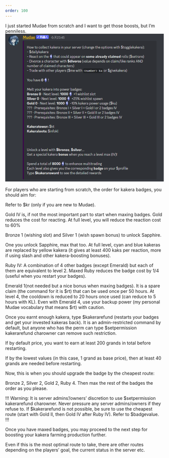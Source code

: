 ```yaml
---
order: 100
---
```


I just started Mudae from scratch and I want to get those boosts, but I’m penniless.
![](/assets/image20.png)

For players who are starting from scratch, the order for kakera badges, you should aim for:

Refer to $kr (only if you are new to Mudae).

Gold IV is, if not the most important part to start when maxing badges. Gold reduces the cost for reacting. At full level, you will reduce the reaction cost to 60%

Bronze 1 (wishing slot) and Silver 1 (wish spawn bonus) to unlock Sapphire.

One you unlock Sapphire, max that too. At full level, cyan and blue kakeras are replaced by yellow kakera (it gives at least 400 kaks per reaction, more if using slash and other kakera-boosting bonuses).

Ruby IV: A combination of 4 other badges (except Emerald) but each of them are equivalent to level 2. Maxed Ruby reduces the badge cost by 1/4 (useful when you restart your badges).

Emerald 1(not needed but a nice bonus when maxing badges). It is a spare claim (the command for it is $rt) that can be used once per 50 hours. At level 4, the cooldown is reduced to 20 hours once used (can reduce to 5 hours with KL). Even with Emerald 4, use your backup power (my personal Mudae vocabulary that means $rt) with caution.

Once you earnt enough kakera, type $kakerarefund (restarts your badges and get your invested kakeras back). It is an admin-restricted command by default, but anyone who has the perm can type $setpermission kakerarefund charowner can remove such restriction.

If by default price, you want to earn at least 200 grands in total before restarting.

If by the lowest values (in this case, 1 grand as base price), then at least 40 grands are needed before restarting.

Now, this is when you should upgrade the badge by the cheapest route:

Bronze 2, Silver 2, Gold 2, Ruby 4. Then max the rest of the badges the order as you please.

!!!
Warning: It is server admins’/owners’ discretion to use $setpermission kakerarefund charowner. Never pressure any server admins/owners if they refuse to. If $kakerarefund is not possible, be sure to use the cheapest route (start with Gold II, then Gold IV after Ruby IV). Refer to $badgevalue.
!!!

Once you have maxed badges, you may proceed to the next step for boosting your kakera farming production further.

Even if this is the most optimal route to take, there are other routes depending on the players’ goal, the current status in the server etc.

